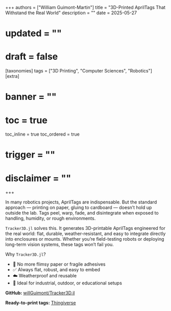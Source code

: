 +++
authors = ["William Guimont-Martin"]
title = "3D-Printed AprilTags That Withstand the Real World"
description = ""
date = 2025-05-27
# updated = ""
# draft = false
[taxonomies]
tags = ["3D Printing", "Computer Sciences", "Robotics"]
[extra]
# banner = ""
# toc = true
toc_inline = true
toc_ordered = true
# trigger = ""
# disclaimer = ""
+++

In many robotics projects, AprilTags are indispensable. But the standard approach — printing on paper, gluing to cardboard — doesn’t hold up outside the lab.
Tags peel, warp, fade, and disintegrate when exposed to handling, humidity, or rough environments.

`Tracker3D.jl` solves this.
It generates 3D-printable AprilTags engineered for the real world: flat, durable, weather-resistant, and easy to integrate directly into enclosures or mounts.
Whether you’re field-testing robots or deploying long-term vision systems, these tags won’t fail you.

Why `Tracker3D.jl`?
- 🚫 No more flimsy paper or fragile adhesives
- ✅ Always flat, robust, and easy to embed
- ☁️ Weatherproof and reusable
- 🧩 Ideal for industrial, outdoor, or educational setups

**GitHub:** [willGuimont/Tracker3D.jl](https://github.com/willGuimont/Tracker3D.jl)

**Ready-to-print tags:** [Thingiverse](https://www.thingiverse.com/thing:6983741)
